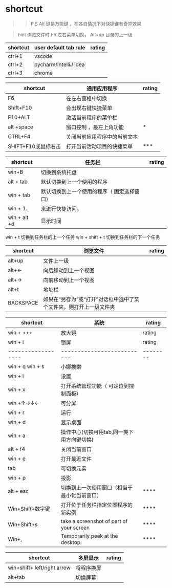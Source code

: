 # shortcut 

>> P.S
    Alt 键是万能键 ，在各自情况下对快捷键有奇异效果


> hint 
> 浏览文件时
> F6 左右菜单切换， Alt+up 目录的上一级


| shortcut | user default tab rule | rating |
| -------- | --------------------- | ------ |
| ctrl+1   | vscode                |        |
| ctrl+2   | pycharm/IntelliJ idea |        |
| ctrl+3   | chrome                |        |





| shortcut            | 通用应用程序                 | rating |
| ------------------- | ---------------------------- | ------ |
| F6                  | 在左右窗格中切换             |        |
| Shift+F10           | 会出现右键快捷菜单           |        |
| F10+ALT             | 激活当前程序的菜单栏         |        |
| alt +space          | 窗口控制 ，最左上角功能      |    *    |
| CTRL+F4             | 关闭当前应用程序中的当前文本 |        |
| SHIFT+F10或鼠标右击 | 打开当前活动项目的快捷菜单   |***        |

| shortcut  | 任务栏                                      | rating |
| --------- | ------------------------------------------- | ------ |
| win+B     | 切换到系统托盘                              |        |
| alt + tab | 默认切换到上一个使用的程序                  |        |
| win + tab | 默认切换到上一个使用的程序（ 固定选择窗口） |        |
| win + 1.. | 来进行快捷访问。                            |        |
| win + alt +d | 显示时间                            |        |

win + t 切换到任务栏的上一个任务
win + shift + t 切换到任务栏的下一个任务



| shortcut  | 浏览文件                                                               | rating |
| --------- | ---------------------------------------------------------------------- | ------ |
| alt+up    | 文件上一级                                                             |        |
| alt+←     | 向后移动到上一个视图                                                   |        |
| alt+→     | 向前移动到上一个视图                                                   |        |
| alt+t     | 地址栏                                                                 |        |
| BACKSPACE | 如果在“另存为”或“打开”对话框中选中了某个文件夹，则打开上一级文件夹 |        |


| shortcut           | 系统                                         | rating   |
| ------------------ | -------------------------------------------- | -------- |
| win + +++          | 放大镜                                       | rating   |
| win + l            | 锁屏                                         | rating   |
| ------------------ | --------------------------                   | -------- |
| win + q  win + s   | 小娜搜索                                     |          |
| win + i            | 设置                                         |          |
| win + x            | 打开系统管理功能（ 可定位到控制面板）        |          |
| win +↑→↓←          | 可分屏                                       |          |
| win + r            | 运行                                         |          |
| win + d            | 显示桌面                                     |          |
| win + a            | 操作中心(切换可用tab,同一类下用方向键切换)   |          |
| alt + f4           | 关闭当前窗口                                 |          |
| win + e            | 打开最近文件                                 |          |
| tab                | 可切换元素                                   |          |
| win + p            | 投影                                         |          |
| alt + esc          | 切换到上一次使用窗口（相当于最小化当前窗口） | ****     |
| Win+Shift+数字键   | 打开位于任务栏指定位置程序的新实例           | ****     |
| Win+Shift+s   | take a screenshot of part of your screen           | ****     |
| Win+,   | Temporarily peek at the desktop.           | ****     |



| shortcut                    | 多屏显示   | rating |
| --------------------------- | ---------- | ------ |
| win+shift+ left/right arrow | 将程序换屏 |        |
| alt+tab | 切换屏幕 |        |
